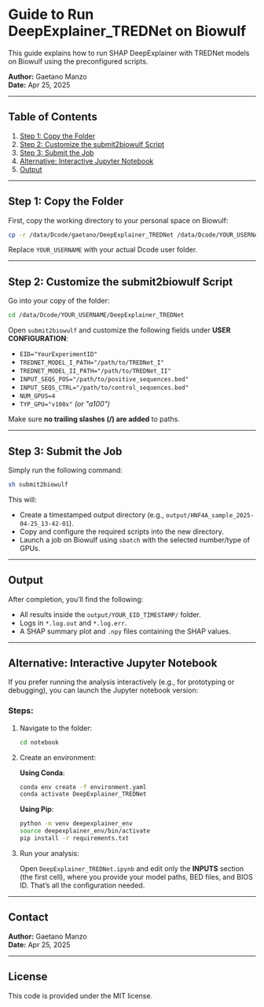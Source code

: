 # Guide to Run DeepExplainer_TREDNet on Biowulf

This guide explains how to run SHAP DeepExplainer with TREDNet models on Biowulf using the preconfigured scripts.

**Author:** Gaetano Manzo  
**Date:** Apr 25, 2025

---

## Table of Contents

1. [Step 1: Copy the Folder](#step-1-copy-the-folder)
2. [Step 2: Customize the submit2biowulf Script](#step-2-customize-the-submit2biowulf-script)
3. [Step 3: Submit the Job](#step-3-submit-the-job)
4. [Alternative: Interactive Jupyter Notebook](#alternative-interactive-jupyter-notebook)
5. [Output](#output)

---

## Step 1: Copy the Folder

First, copy the working directory to your personal space on Biowulf:

```bash
cp -r /data/Dcode/gaetano/DeepExplainer_TREDNet /data/Dcode/YOUR_USERNAME/
```

Replace `YOUR_USERNAME` with your actual Dcode user folder.

---

## Step 2: Customize the submit2biowulf Script

Go into your copy of the folder:

```bash
cd /data/Dcode/YOUR_USERNAME/DeepExplainer_TREDNet
```

Open `submit2biowulf` and customize the following fields under **USER CONFIGURATION**:

- `EID="YourExperimentID"`
- `TREDNET_MODEL_I_PATH="/path/to/TREDNet_I"`
- `TREDNET_MODEL_II_PATH="/path/to/TREDNet_II"`
- `INPUT_SEQS_POS="/path/to/positive_sequences.bed"`
- `INPUT_SEQS_CTRL="/path/to/control_sequences.bed"`
- `NUM_GPUS=4`
- `TYP_GPU="v100x"`  *(or "a100")*

Make sure **no trailing slashes (/) are added** to paths.

---

## Step 3: Submit the Job

Simply run the following command:

```bash
sh submit2biowulf
```

This will:

- Create a timestamped output directory (e.g., `output/HNF4A_sample_2025-04-25_13-42-01`).
- Copy and configure the required scripts into the new directory.
- Launch a job on Biowulf using `sbatch` with the selected number/type of GPUs.

---

## Output

After completion, you’ll find the following:

- All results inside the `output/YOUR_EID_TIMESTAMP/` folder.
- Logs in `*.log.out` and `*.log.err`.
- A SHAP summary plot and `.npy` files containing the SHAP values.

---

## Alternative: Interactive Jupyter Notebook

If you prefer running the analysis interactively (e.g., for prototyping or debugging), you can launch the Jupyter notebook version:

### Steps:

1. Navigate to the folder:

    ```bash
    cd notebook
    ```

2. Create an environment:

    **Using Conda**:

    ```bash
    conda env create -f environment.yaml
    conda activate DeepExplainer_TREDNet
    ```

    **Using Pip**:

    ```bash
    python -m venv deepexplainer_env
    source deepexplainer_env/bin/activate
    pip install -r requirements.txt
    ```

3. Run your analysis:

    Open `DeepExplainer_TREDNet.ipynb` and edit only the **INPUTS** section (the first cell), where you provide your model paths, BED files, and BIOS ID. That’s all the configuration needed.

---

## Contact

**Author:** Gaetano Manzo  
**Date:** Apr 25, 2025

---

## License

This code is provided under the MIT license.